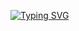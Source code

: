 <a href="https://git.io/typing-svg"><img src="https://readme-typing-svg.demolab.com?font=Fira+Code&weight=800&size=30&duration=3000&pause=1000&color=F747E9&random=false&width=435&lines=Hola%2C+Soy+Scarlet;Trabajando+desde+casa" alt="Typing SVG" /></a>
